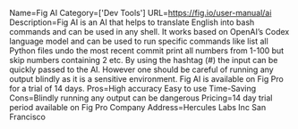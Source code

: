 Name=Fig AI
Category=['Dev Tools']
URL=https://fig.io/user-manual/ai
Description=Fig AI is an AI that helps to translate English into bash commands and can be used in any shell. It works based on OpenAI’s Codex language model and can be used to run specific commands like list all Python files undo the most recent commit print all numbers from 1-100 but skip numbers containing 2 etc. By using the hashtag (#) the input can be quickly passed to the AI. However one should be careful of running any output blindly as it is a sensitive environment. Fig AI is available on Fig Pro for a trial of 14 days.
Pros=High accuracy Easy to use Time-Saving
Cons=Blindly running any output can be dangerous
Pricing=14 day trial period available on Fig Pro
Company Address=Hercules Labs Inc San Francisco
